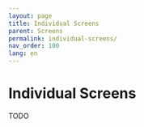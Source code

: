 ```yaml
---
layout: page
title: Individual Screens
parent: Screens
permalink: individual-screens/
nav_order: 100
lang: en
---
```


# Individual Screens

TODO
